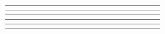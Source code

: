 [comment]: <> (Reglas Horizontales en Markdown)

***
---
___

<!-- Reglas Horizontales en HTML -->

<hr />
<hr />
<hr />

